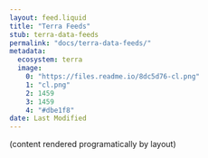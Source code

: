 ```yaml
---
layout: feed.liquid
title: "Terra Feeds"
stub: terra-data-feeds
permalink: "docs/terra-data-feeds/"
metadata:
  ecosystem: terra
  image:
    0: "https://files.readme.io/8dc5d76-cl.png"
    1: "cl.png"
    2: 1459
    3: 1459
    4: "#dbe1f8"
date: Last Modified
---
```

(content rendered programatically by layout)
